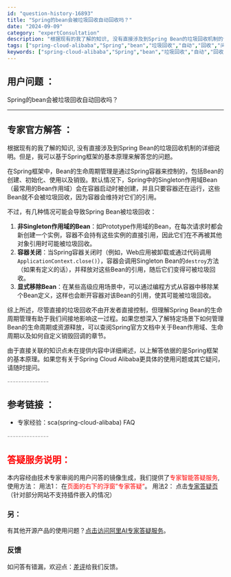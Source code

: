 ```yaml
---
id: "question-history-16893"
title: "Spring的bean会被垃圾回收自动回收吗？"
date: "2024-09-09"
category: "expertConsultation"
description: "根据现有的我了解的知识, 没有直接涉及到Spring Bean的垃圾回收机制的详细说明。但是，我可以基于Spring框架的基本原理来解答您的问题。在Spring框架中，Bean的生命周期管理是通过Spring容器来控制的，包括Bean的创建、初始化、使用以及销毁。默认情况下，Spring中的Sing"
tags: ["spring-cloud-alibaba","Spring","bean","垃圾回收","自动","回收","问题"]
keywords: ["spring-cloud-alibaba","Spring","bean","垃圾回收","自动","回收","问题"]
---
```


## 用户问题 ： 
 Spring的bean会被垃圾回收自动回收吗？  

---------------
## 专家官方解答 ：

根据现有的我了解的知识, 没有直接涉及到Spring Bean的垃圾回收机制的详细说明。但是，我可以基于Spring框架的基本原理来解答您的问题。

在Spring框架中，Bean的生命周期管理是通过Spring容器来控制的，包括Bean的创建、初始化、使用以及销毁。默认情况下，Spring中的Singleton作用域Bean（最常用的Bean作用域）会在容器启动时被创建，并且只要容器还在运行，这些Bean就不会被垃圾回收，因为容器会维持对它们的引用。

不过，有几种情况可能会导致Spring Bean被垃圾回收：
1. **非Singleton作用域的Bean**：如Prototype作用域的Bean，在每次请求时都会新创建一个实例，容器不会持有这些实例的直接引用，因此它们在不再被其他对象引用时可能被垃圾回收。
2. **容器关闭**：当Spring容器关闭时（例如，Web应用被卸载或通过代码调用`ApplicationContext.close()`），容器会调用Singleton Bean的`destroy`方法（如果有定义的话），并释放对这些Bean的引用，随后它们变得可被垃圾回收。
3. **显式移除Bean**：在某些高级应用场景中，可以通过编程方式从容器中移除某个Bean定义，这样也会断开容器对该Bean的引用，使其可能被垃圾回收。

综上所述，尽管直接的垃圾回收不由开发者直接控制，但理解Spring Bean的生命周期管理有助于我们间接地影响这一过程。如果您想深入了解特定场景下如何管理Bean的生命周期或资源释放，可以查阅Spring官方文档中关于Bean作用域、生命周期以及如何自定义销毁回调的章节。

由于直接关联的知识点未在提供内容中详细阐述，以上解答依据的是Spring框架的基本原理。如果您有关于Spring Cloud Alibaba更具体的使用问题或其它疑问，请随时提问。


<font color="#949494">---------------</font> 


## 参考链接 ：

* 专家经验：sca(spring-cloud-alibaba) FAQ 


 <font color="#949494">---------------</font> 
 


## <font color="#FF0000">答疑服务说明：</font> 

本内容经由技术专家审阅的用户问答的镜像生成，我们提供了<font color="#FF0000">专家智能答疑服务</font>,使用方法：
用法1： 在<font color="#FF0000">页面的右下的浮窗”专家答疑“</font>。
用法2： 点击[专家答疑页](https://answer.opensource.alibaba.com/docs/intro)（针对部分网站不支持插件嵌入的情况）
### 另：


有其他开源产品的使用问题？[点击访问阿里AI专家答疑服务](https://answer.opensource.alibaba.com/docs/intro)。
### 反馈
如问答有错漏，欢迎点：[差评](https://ai.nacos.io/user/feedbackByEnhancerGradePOJOID?enhancerGradePOJOId=16916)给我们反馈。
